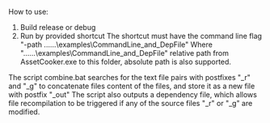 How to use:
1. Build release or debug
2. Run by provided shortcut
The shortcut must have the command line flag "-path ..\..\..\examples\CommandLine_and_DepFile\"
Where "..\..\..\examples\CommandLine_and_DepFile\" relative path from AssetCooker.exe to this folder, 
absolute path is also supported.

The script combine.bat searches for the text file pairs with postfixes "_r" and "_g" to concatenate files content 
of the files, and store it as a new file with postfix "_out"
The script also outputs a dependency file, which allows file recompilation to be triggered if any of the 
source files "_r" or "_g" are modified.